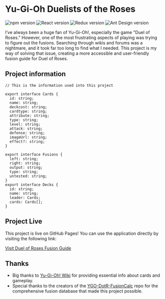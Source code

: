 # Yu-Gi-Oh Duelists of the Roses

![npm version](https://img.shields.io/npm/v/npm)
![React version](https://img.shields.io/badge/react-18.3.1-blue)
![Redux version](https://img.shields.io/badge/redux-9.1.2-purple)
![Ant Design version](https://img.shields.io/badge/ant--design-5.20.5-green)

I’ve always been a huge fan of Yu-Gi-Oh!, especially the game "Duel of Roses." However, one of the most frustrating aspects of playing was trying to figure out the fusions. Searching through wikis and forums was a nightmare, and it took far too long to find what I needed. This project is my way of solving that issue, creating a more accessible and user-friendly fusion guide for Duel of Roses.

## Project information

```
// This is the information used into this project

export interface Cards {
  id: string;
  name: string;
  deckcost: string;
  cardtype: string;
  attribute: string;
  type: string;
  level: string;
  attack: string;
  defense: string;
  imageUrl: string;
  effect?: string;
}

export interface Fusions {
  left: string;
  right: string;
  output: string;
  type: string;
  untested: string;
}
export interface Decks {
  id: string;
  name: string;
  leader: Cards;
  cards: Cards[];
}

```

## Project Live

This project is live on GitHub Pages! You can use the application directly by visiting the following link:

[Visit Duel of Roses Fusion Guide](http://localhost:3000/yu-gi-oh-dor-tools)

## Thanks

- Big thanks to [Yu-Gi-Oh! Wiki](https://yugioh.fandom.com/wiki/Yu-Gi-Oh!_Wiki) for providing essential info about cards and gameplay.
- Special thanks to the creators of the [YGO-DotR-FusionCalc](https://github.com/Solumin/YGO-DotR-FusionCalc) repo for the comprehensive fusion database that made this project possible.
